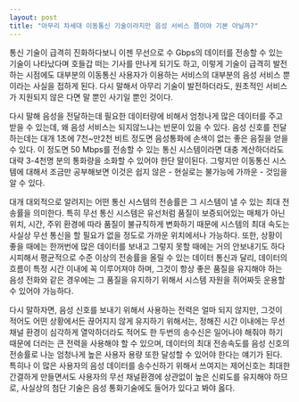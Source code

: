 ```yaml
---
layout: post
title: "아무리 차세대 이동통신 기술이라지만 음성 서비스 쯤이야 기본 아닐까?"
---
```


통신 기술이 급격히 진화하다보니 이젠 무선으로 수 Gbps의 데이터를 전송할 수 있는 기술이 나타났다며 호들갑 떠는 기사를 만나게 되기도 하고, 이렇게 기술이 급격히 발전하는 시점에도 대부분의 이동통신 사용자가 이용하는 서비스의 대부분의 음성 서비스 뿐이라는 사실을 접하게 된다. 다시 말해서 아무리 기술이 발전하더라도, 원초적인 서비스가 지원되지 않은 다면 말 뿐인 사기일 뿐인 것이다.

다시 말해 음성을 전달하는데 필요한 데이터량에 비해서 엄청나게 많은 데이터를 주고 받을 수 있는데, 왜 음성 서비스는 되지않느냐는 반문이 있을 수 있다. 음성 신호를 전달하는데는 대개 1초에 7천~만2천 비트 정도면 음성통화에 손색이 없는 좋은 음질을 얻을 수 있다. 이 정도면 50 Mbps를 전송할 수 있는 통신 시스템이라면 대충 계산하더라도 대략 3-4천명 분의 통화량을 소화할 수 있어야 한단 말이된다. 그렇지만 이동통신 시스템에 대해서 조금만 공부해보면 이것은 쉽지 않은 - 현실로는 불가능에 가까운 - 것임을 알 수 있다.

대개 대외적으로 알려지는 어떤 통신 시스템의 전송률은 그 시스템이 낼 수 있는 최대 전송률을 의미한다. 특히 무선 통신 시스템은 유선처럼 품질이 보증되어있는 매체가 아닌 위치, 시간, 주위 환경에 따라 품질이 불규칙하게 변화하기 때문에 시스템의 최대 속도는 사실상 무선 통신을 할 필요가 없을 정도로 가까운 위치에서나 가능하다. 또한, 상황이 좋을 때에는 한꺼번에 많은 데이터를 보내고 그렇지 못할 때에는 거의 안보내기도 하다시피해서 평균적으로 수준 이상의 전송률을 올릴 수 있는 데이터 통신과 달리, 데이터의 흐름이 특정 시간 이내에 꼭 이루어져야 하며, 그것이 항상 좋은 품질을 유지해야 하는 음성 전화와 같은 경우에는 그 품질을 유지하기 위해서 시스템 자원을 쥐어짜듯 운용할 수 있어야 가능하다.

다시 말하자면, 음성 신호를 보내기 위해서 사용하는 전력은 얼마 되지 않지만, 그것이 적어도 어떤 상황에서든 끊어지지 않게 유지하기 위해서는, 정해진 시간 이내에는 무선 채널 환경이 심각하게 열악하더라도 적어도 한 두번의 송수신은 일어나야 해줘야 하기 때문에 더러는 큰 전력을 사용해야 할 수 있으며, 데이터의 최대 전송속도를 음성 신호의 전송률로 나눈 엄청나게 높은 사용자 용량 또한 달성할 수 있어야 한다는 얘기가 된다. 특히나 이 많은 사용자의 음성 데이터를 송수신하기 위해서 쓰여지는 제어신호는 최대한 간결하게 만들면서도 사용자의 무선 채널환경에 상관없이 높은 신뢰도를 유지해야 하므로, 사실상의 첨단 기술은 음성 통화기술에도 들어가 있다고 봐야 옳다.


